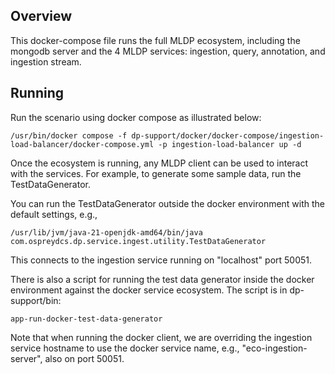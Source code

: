 ## Overview

This docker-compose file runs the full MLDP ecosystem, including the mongodb server and the 4 MLDP services: ingestion, query, annotation, and ingestion stream.

## Running

Run the scenario using docker compose as illustrated below:

```
/usr/bin/docker compose -f dp-support/docker/docker-compose/ingestion-load-balancer/docker-compose.yml -p ingestion-load-balancer up -d
```

Once the ecosystem is running, any MLDP client can be used to interact with the services.  For example, to generate some sample data, run the TestDataGenerator.

You can run the TestDataGenerator outside the docker environment with the default settings, e.g.,
```
/usr/lib/jvm/java-21-openjdk-amd64/bin/java com.ospreydcs.dp.service.ingest.utility.TestDataGenerator
```

This connects to the ingestion service running on "localhost" port 50051.

There is also a script for running the test data generator inside the docker environment against the docker service ecosystem.  The script is in dp-support/bin:

```
app-run-docker-test-data-generator
```

Note that when running the docker client, we are overriding the ingestion service hostname to use the docker service name, e.g., "eco-ingestion-server", also on port 50051.
